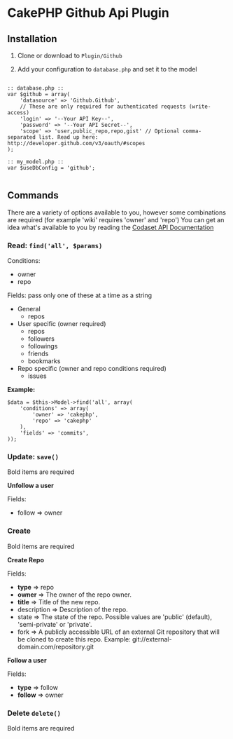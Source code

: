 # CakePHP Github Api Plugin

## Installation

1. Clone or download to `Plugin/Github`

2. Add your configuration to `database.php` and set it to the model

<pre><code>
:: database.php ::
var $github = array(
	'datasource' => 'Github.Github',
	// These are only required for authenticated requests (write-access)
	'login' => '--Your API Key--',
	'password' => '--Your API Secret--',
	'scope' => 'user,public_repo,repo,gist' // Optional comma-separated list. Read up here: http://developer.github.com/v3/oauth/#scopes
);

:: my_model.php ::
var $useDbConfig = 'github';

</code></pre>

## Commands

There are a variety of options available to you, however some combinations are required (for example 'wiki' requires 'owner' and 'repo')
You can get an idea what's available to you by reading the [Codaset API Documentation](http://api.codaset.com/docs)


### Read: `find('all', $params)`

Conditions:

* owner
* repo

Fields: pass only one of these at a time as a string

* General
	* repos
* User specific (owner required)
	* repos
	* followers
	* followings
	* friends
	* bookmarks
* Repo specific (owner and repo conditions required)
	* issues
		
**Example:**
```
$data = $this->Model->find('all', array(
	'conditions' => array(
		'owner' => 'cakephp', 
		'repo' => 'cakephp'
	),
	'fields' => 'commits',
));
```
		
### Update: `save()`
Bold items are required

**Unfollow a user**

Fields:

* follow => owner

### Create
Bold items are required

**Create Repo**

Fields:

* **type** => repo
* **owner** => The owner of the repo owner.
* **title** => Title of the new repo.
* description => Description of the repo.
* state => The state of the repo. Possible values are 'public' (default), 'semi-private' or 'private'.
* fork => A publicly accessible URL of an external Git repository that will be cloned to create this repo. Example: git://external-domain.com/repository.git

**Follow a user**

Fields:

* **type** => follow
* **follow** => owner
	
### Delete `delete()`
Bold items are required